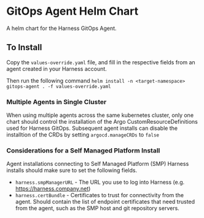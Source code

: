 # GitOps Agent Helm Chart

A helm chart for the Harness GitOps Agent.

## To Install

Copy the `values-override.yaml` file, and fill in the respective fields from an agent created in your Harness account.  

Then run the following command `helm install -n <target-namespace> gitops-agent . -f values-override.yaml`

### Multiple Agents in Single Cluster

When using multiple agents across the same kubernetes cluster, only one chart should control the installation of the Argo CustomResourceDefinitions used for Harness GitOps.  Subsequent agent installs can disable the installtion of the CRDs by setting `argocd.manageCRDs` to `false`

### Considerations for a Self Managed Platform Install

Agent installations connecting to Self Managed Platform (SMP) Harness installs should make sure to set the following fields.  

* `harness.smpManagerURL` - The URL you use to log into Harness (e.g. https://harness.company.net)
* `harness.certBundle` - Certificates to trust for connectivity from the agent.  Should contain the list of endpoint certificates that need trusted from the agent, such as the SMP host and git repository servers.